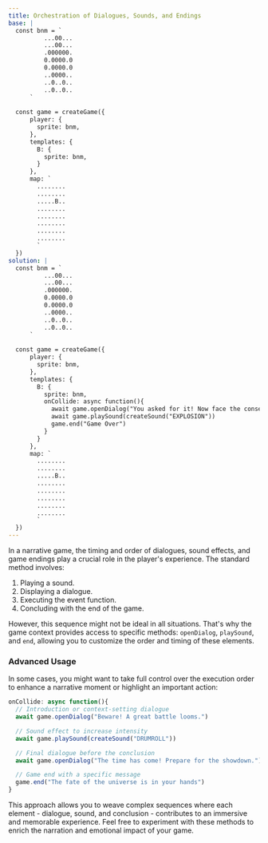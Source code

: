 ```yaml
---
title: Orchestration of Dialogues, Sounds, and Endings
base: |
  const bnm = `
          ...00...
          ...00...
          .000000.
          0.0000.0
          0.0000.0
          ..0000..
          ..0..0..
          ..0..0..
      `
      
  const game = createGame({
      player: {
        sprite: bnm,
      },
      templates: {
        B: {
          sprite: bnm,
        }
      },
      map: `
        ........
        ........
        .....B..
        ........
        ........
        ........
        ........
        ........
        `
  })
solution: |
  const bnm = `
          ...00...
          ...00...
          .000000.
          0.0000.0
          0.0000.0
          ..0000..
          ..0..0..
          ..0..0..
      `
      
  const game = createGame({
      player: {
        sprite: bnm,
      },
      templates: {
        B: {
          sprite: bnm,
          onCollide: async function(){
            await game.openDialog("You asked for it! Now face the consequences.")
            await game.playSound(createSound("EXPLOSION"))
            game.end("Game Over")
          }
        }
      },
      map: `
        ........
        ........
        .....B..
        ........
        ........
        ........
        ........
        ........
        `
  })
---
```


In a narrative game, the timing and order of dialogues, sound effects, and game endings play a crucial role in the player's experience. The standard method involves:

1. Playing a sound.
2. Displaying a dialogue.
3. Executing the event function.
4. Concluding with the end of the game.

However, this sequence might not be ideal in all situations. That's why the game context provides access to specific methods: `openDialog`, `playSound`, and `end`, allowing you to customize the order and timing of these elements.

### Advanced Usage

In some cases, you might want to take full control over the execution order to enhance a narrative moment or highlight an important action:

```js
onCollide: async function(){
  // Introduction or context-setting dialogue
  await game.openDialog("Beware! A great battle looms.")

  // Sound effect to increase intensity
  await game.playSound(createSound("DRUMROLL"))

  // Final dialogue before the conclusion
  await game.openDialog("The time has come! Prepare for the showdown.")

  // Game end with a specific message
  game.end("The fate of the universe is in your hands")
}
```

This approach allows you to weave complex sequences where each element - dialogue, sound, and conclusion - contributes to an immersive and memorable experience. Feel free to experiment with these methods to enrich the narration and emotional impact of your game.
